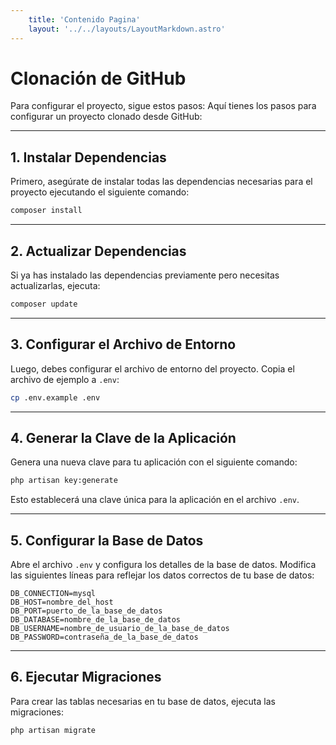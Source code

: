```yaml
---
    title: 'Contenido Pagina'
    layout: '../../layouts/LayoutMarkdown.astro'
---
```


# Clonación de GitHub

Para configurar el proyecto, sigue estos pasos:
Aquí tienes los pasos para configurar un proyecto clonado desde GitHub:

---

## 1. **Instalar Dependencias**

Primero, asegúrate de instalar todas las dependencias necesarias para el proyecto ejecutando el siguiente comando:

```bash
composer install
```

---

## 2. **Actualizar Dependencias**

Si ya has instalado las dependencias previamente pero necesitas actualizarlas, ejecuta:

```bash
composer update
```

---

## 3. **Configurar el Archivo de Entorno**

Luego, debes configurar el archivo de entorno del proyecto. Copia el archivo de ejemplo a `.env`:

```bash
cp .env.example .env
```

---

## 4. **Generar la Clave de la Aplicación**

Genera una nueva clave para tu aplicación con el siguiente comando:

```bash
php artisan key:generate
```

Esto establecerá una clave única para la aplicación en el archivo `.env`.

---

## 5. **Configurar la Base de Datos**

Abre el archivo `.env` y configura los detalles de la base de datos. Modifica las siguientes líneas para reflejar los datos correctos de tu base de datos:

```plaintext
DB_CONNECTION=mysql
DB_HOST=nombre_del_host
DB_PORT=puerto_de_la_base_de_datos
DB_DATABASE=nombre_de_la_base_de_datos
DB_USERNAME=nombre_de_usuario_de_la_base_de_datos
DB_PASSWORD=contraseña_de_la_base_de_datos
```

---

## 6. **Ejecutar Migraciones**

Para crear las tablas necesarias en tu base de datos, ejecuta las migraciones:

```bash
php artisan migrate
```
